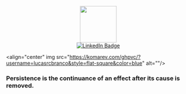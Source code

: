 <div id="header" align="center">
  <img src="https://media.giphy.com/media/v1.Y2lkPTc5MGI3NjExZTM3czRqbmltNHEzNG5jMmFzeXZmMjlobjE0NDcwYWhzcWp0M3diZyZlcD12MV9pbnRlcm5hbF9naWZfYnlfaWQmY3Q9Zw/6ib6KPmkeAjDTxMxij/giphy.gif" width="100"/>
</div>

<div id="badges" align="center">
  <a href="https://www.linkedin.com/in/lucas-r-c-branco/">
    <img src="https://img.shields.io/badge/LinkedIn-blue?logo=linkedin&logoColor=white&style=for-the-badge" alt="LinkedIn Badge"/>
  </a>
</div>

<align="center" img src="https://komarev.com/ghpvc/?username=lucasrcbranco&style=flat-square&color=blue" alt=""/>

### Persistence is the continuance of an effect after its cause is removed.
